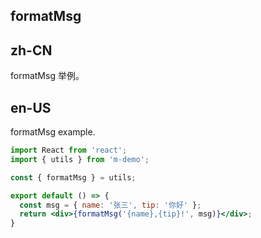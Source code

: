 ## formatMsg

## zh-CN

formatMsg 举例。

## en-US

formatMsg example.

```jsx
import React from 'react';
import { utils } from 'm-demo';

const { formatMsg } = utils;

export default () => {
  const msg = { name: '张三', tip: '你好' };
  return <div>{formatMsg('{name},{tip}!', msg)}</div>;
}
```
